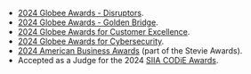 - [2024 Globee Awards - Disruptors](https://credential.globeeawards.com/8c889137-d177-4b30-a276-5c6f5bf10e04#gs.9x241m).
- [2024 Globee Awards - Golden Bridge](https://credential.globeeawards.com/a17f3e66-a8a5-461c-b3a9-1839ff0beffb#gs.8ct13k).
- [2024 Globee Awards for Customer Excellence](https://credential.globeeawards.com/6d0ec856-011c-44f1-8270-dfd743427802#gs.8clb76).
- [2024 Globee Awards for Cybersecurity](https://credential.globeeawards.com/d85bdcc4-c13a-4dcd-9639-d034eb124cc7).
- [2024 American Business Awards](https://stevieawards.com/ABA) (part of the Stevie Awards).
- Accepted as a Judge for the 2024 [SIIA CODiE Awards](https://siia.net/codie/).
